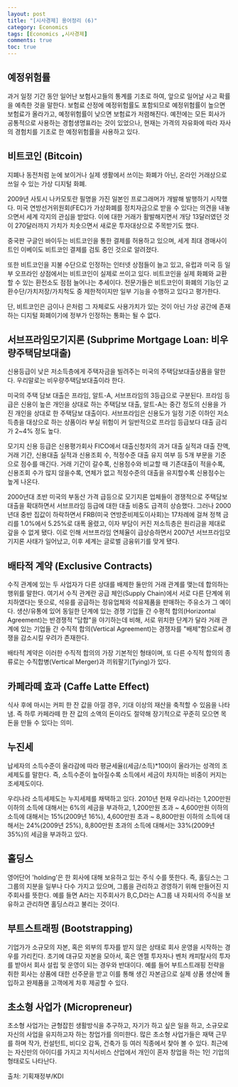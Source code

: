 ```yaml
---
layout: post
title: "[시사경제] 용어정리 (6)"
category: Economics
tags: [Economics ,시사경제]
comments: true
toc: true
---
```

## 예정위험률

과거 일정 기간 동안 일어난 보험사고들의 통계를 기초로 하여, 앞으로 일어날 사고 확률을 예측한 것을 말한다. 보험료 산정에 예정위험률도 포함되므로 예정위험률이 높으면 보험료가 올라가고, 예정위험률이 낮으면 보험료가 저렴해진다. 예전에는 모든 회사가 공통적으로 사용하는 경험생명표라는 것이 있었으나, 현재는 가격의 자유화에 따라 자사의 경험치를 기초로 한 예정위험률을 사용하고 있다.

## 비트코인 (Bitcoin)

지폐나 동전처럼 눈에 보이거나 실제 생활에서 쓰이는 화폐가 아닌, 온라인 거래상으로 쓰일 수 있는 가상 디지털 화폐.

2009년 사토시 나카모토란 필명을 가진 일본인 프로그래머가 개발해 발행하기 시작했다. 미국 연방선거위원회(FEC)가 가상화폐를 정치자금으로 받을 수 있다는 의견을 내놓으면서 세계 각지의 관심을 받았다. 이에 대한 거래가 활발해지면서 개당 13달러였던 것이 270달러까지 가치가 치솟으면서 새로운 투자대상으로 주목받기도 했다.

중국판 구글인 바이두는 비트코인을 통한 결제를 허용하고 있으며, 세게 최대 경매사이트인 이베이도 비트코인 결제를 검토 중인 것으로 알려졌다.

또한 비트코인을 지불 수단으로 인정하는 인터넷 상점들이 늘고 있고, 유럽과 미국 등 일부 오프라인 상점에서는 비트코인이 실제로 쓰이고 있다. 비트코인을 실제 화폐와 교환할 수 있는 환전소도 점점 늘어나는 추세이다. 전문가들은 비트코인이 화폐의 기능인 교환수단/가치저장/가치척도 중 제한적이지만 일부 기능을 수행하고 있다고 평가한다.

단, 비트코인은 금이나 은처럼 그 자체로도 사용가치가 있는 것이 아닌 가상 공간에 존재하는 디지털 화폐이기에 정부가 인정하는 통화는 될 수 없다.

## 서브프라임모기지론 (Subprime Mortgage Loan: 비우량주택담보대출)

신용등급이 낮은 저소득층에게 주택자금을 빌려주는 미국의 주택담보대출상품을 말한다. 우리말로는 비우량주택담보대출이라 한다.

미국의 주택 담보 대출은 프라임, 알트-A, 서브프라임의 3등급으로 구분된다. 프라임 등급은 신용이 높은 개인을 상대로 하는 주택담보 대출, 알트-A는 중간 정도의 신용을 가진 개인을 상대로 한 주택담보 대출이다. 서브프라임은 신용도가 일정 기준 이하인 저소득층을 대상으로 하는 상품이라 부실 위험이 커 일반적으로 프라임 등급보다 대출 금리가 2~4% 정도 높다.

모기지 신용 등급은 신용평가회사 FICO에서 대출신청자의 과거 대출 실적과 대출 잔액, 거래 기간, 신용대출 실적과 신용조회 수, 적정수준 대출 유지 여부 등 5개 부문을 기준으로 점수를 매긴다. 거래 기간이 갈수록, 신용점수와 비교할 때 기존대출이 적을수록, 신용조회 수가 많지 않을수록, 연체가 없고 적정수준의 대출을 유지할수록 신용점수는 높게 나온다.

2000년대 초반 미국의 부동산 가격 급등으로 모기지론 업체들이 경쟁적으로 주택담보 대출을 확대하면서 서브프라임 등급에 대한 대출 비중도 급격히 상승했다. 그러나 2000년대 중반 집값이 하락하면서 FRB(미국 연방준비제도이사회)는 17차례에 걸쳐 정책 금리를 1.0%에서 5.25%로 대폭 올렸고, 이자 부담이 커진 저소득층은 원리금을 제대로 갚을 수 없게 됐다. 이로 인해 서브프라임 연체율이 급상승하면서 2007년 서브프라임모기지론 사태가 일어났고, 이후 세계는 글로벌 금융위기를 맞게 됐다.

## 배타적 계약 (Exclusive Contracts)

수직 관계에 있는 두 사업자가 다른 상대를 배제한 둘만의 거래 관계를 맺는데 합의하는 행위를 말한다. 여기서 수직 관계란 공급 체인(Supply Chain)에서 서로 다른 단계에 위치하였다는 뜻으로, 석유를 공급하는 정유업체와 석유제품을 판매하는 주유소가 그 예이다. 생산/유통에 있어 동일한 단계에 있는 경쟁 기업들 간 수평적 합의(Horizontal Agreement)는 반경쟁적 "담합"을 야기하는데 비해, 서로 위치한 단계가 달라 거래 관계에 있는 기업들 간 수직적 합의(Vertical Agreement)는 경쟁자를 "배제"함으로써 경쟁을 감소시킬 우려가 존재한다.

배타적 계약은 이러한 수직적 합의의 가장 기본적인 형태이며, 또 다른 수직적 합의의 종류로는 수직합병(Vertical Merger)과 끼워팔기(Tying)가 있다.

## 카페라떼 효과 (Caffe Latte Effect)

식사 후에 마시는 커피 한 잔 값을 아낄 경우, 기대 이상의 재산을 축적할 수 있음을 나타냄. 즉 하루 카페라떼 한 잔 값의 소액의 돈이라도 절약해 장기적으로 꾸준히 모으면 목돈을 만들 수 있다는 의미.

## 누진세

납세자의 소득수준이 올라감에 따라 평균세율((세금/소득)*100)이 올라가는 성격의 조세제도를 말한다. 즉, 소득수준이 높아질수록 소득에서 세금이 차지하는 비중이 커지는 조세제도이다. 

우리나라 소득세제도는 누지세제를 채택하고 있다. 2010년 현재 우리나라는 1,200만원 이하의 소득에 대해서는 6%의 세금을 부과하고, 1,200만원 초과 ~ 4,600만원 이하의 소득에 대해서는 15%(2009년 16%), 4,600만원 초과 ~ 8,800만원 이하의 소득에 대해서는 24%(2009년 25%), 8,800만원 초과의 소득에 대해서는 33%(2009년 35%)의 세금을 부과하고 있다.

## 홀딩스

영어단어 'holding'은 한 회사에 대해 보유하고 있는 주식 수를 뜻한다. 즉, 홀딩스는 그 그룹의 지분을 일부나 다수 가지고 있으며, 그룹을 관리하고 경영하기 위해 만들어진 지주회사를 뜻한다. 예를 들면 A라는 지주회사가 B,C,D라는 A그룹 내 자회사의 주식을 보유하고 관리하면 홀딩스라고 불리는 것이다.

## 부트스트래핑 (Bootstrapping)

기업가가 소규모의 자본, 혹은 외부의 투자를 받지 않은 상태로 회사 운영을 시작하는 경우를 가리킨다. 초기에 대규모 자본을 모아서, 혹은 엔젤 투자자나 벤처 캐피탈사의 투자를 받아서 회사 설립 및 운영이 되는 경우와 반대이다. 예를 들어 부트스트래핑 전략을 취한 회사는 상품에 대한 선주문을 받고 이를 통해 생긴 자본금으로 실제 상품 생산에 돌입하고 완제품을 고객에게 차후 제공할 수 있다.

## 초소형 사업가 (Micropreneur)

초소형 사업가는 균형잡힌 생활방식을 추구하고, 자기가 하고 싶은 일을 하고, 소규모로 자신의 사업을 유지하고자 하는 창업가를 의미한다. 많은 초소형 사업가들은 재택 근무를 하며 작가, 컨설턴트, 비디오 감독, 건축가 등 여러 직종에서 찾아 볼 수 있다. 최근에는 자신만의 아이디를 가지고 지식서비스 산업에서 개인이 혼자 창업을 하는 1인 기업의 형태로도 나타난다.

출처: 기획재정부/KDI